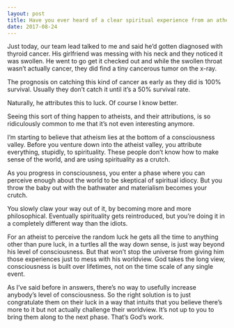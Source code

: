 ```yaml
---
layout: post
title: Have you ever heard of a clear spiritual experience from an atheist that assumed a bizarre coincidence? What was it? How did you know otherwise, without experiencing it?
date: 2017-08-24
---
```


<p>Just today, our team lead talked to me and said he’d gotten diagnosed with thyroid cancer. His girlfriend was messing with his neck and they noticed it was swollen. He went to go get it checked out and while the swollen throat wasn’t actually cancer, they did find a tiny cancerous tumor on the x-ray.</p><p>The prognosis on catching this kind of cancer as early as they did is 100% survival. Usually they don’t catch it until it’s a 50% survival rate.</p><p>Naturally, he attributes this to luck. Of course I know better.</p><p>Seeing this sort of thing happen to atheists, and their attributions, is so ridiculously common to me that it’s not even interesting anymore.</p><p>I’m starting to believe that atheism lies at the bottom of a consciousness valley. Before you venture down into the atheist valley, you attribute everything, stupidly, to spirituality. These people don’t know how to make sense of the world, and are using spirituality as a crutch.</p><p>As you progress in consciousness, you enter a phase where you can perceive enough about the world to be skeptical of spiritual idiocy. But you throw the baby out with the bathwater and materialism becomes your crutch.</p><p>You slowly claw your way out of it, by becoming more and more philosophical. Eventually spirituality gets reintroduced, but you’re doing it in a completely different way than the idiots.</p><p>For an atheist to perceive the random luck he gets all the time to anything other than pure luck, in a turtles all the way down sense, is just way beyond his level of consciousness. But that won’t stop the universe from giving him those experiences just to mess with his worldview. God takes the long view, consciousness is built over lifetimes, not on the time scale of any single event.</p><p>As I’ve said before in answers, there’s no way to usefully increase anybody’s level of consciousness. So the right solution is to just congratulate them on their luck in a way that intuits that you believe there’s more to it but not actually challenge their worldview. It’s not up to you to bring them along to the next phase. That’s God’s work.</p>
